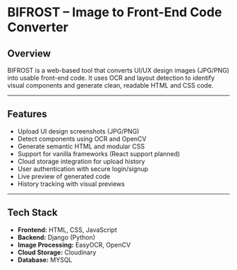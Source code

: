 # BIFROST – Image to Front-End Code Converter

## Overview

BIFROST is a web-based tool that converts UI/UX design images (JPG/PNG) into usable front-end code. It uses OCR and layout detection to identify visual components and generate clean, readable HTML and CSS code.

---

## Features

- Upload UI design screenshots (JPG/PNG)
- Detect components using OCR and OpenCV
- Generate semantic HTML and modular CSS
- Support for vanilla frameworks (React support planned)
- Cloud storage integration for upload history
- User authentication with secure login/signup
- Live preview of generated code
- History tracking with visual previews

---

## Tech Stack

- **Frontend:** HTML, CSS, JavaScript
- **Backend:** Django (Python)
- **Image Processing:** EasyOCR, OpenCV
- **Cloud Storage:** Cloudinary
- **Database:** MYSQL


